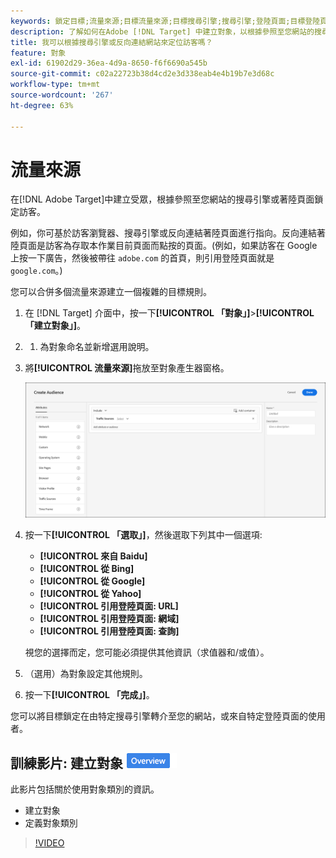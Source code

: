 ```yaml
---
keywords: 鎖定目標;流量來源;目標流量來源;目標搜尋引擎;搜尋引擎;登陸頁面;目標登陸頁面;引用登陸頁面
description: 了解如何在Adobe [!DNL Target] 中建立對象，以根據參照至您網站的搜尋引擎或著陸頁面鎖定訪客。
title: 我可以根據搜尋引擎或反向連結網站來定位訪客嗎？
feature: 對象
exl-id: 61902d29-36ea-4d9a-8650-f6f6690a545b
source-git-commit: c02a22723b38d4cd2e3d338eab4e4b19b7e3d68c
workflow-type: tm+mt
source-wordcount: '267'
ht-degree: 63%

---
```


# 流量來源

在[!DNL Adobe Target]中建立受眾，根據參照至您網站的搜尋引擎或著陸頁面鎖定訪客。

例如，你可基於訪客瀏覽器、搜尋引擎或反向連結著陸頁面進行指向。反向連結著陸頁面是訪客為存取本作業目前頁面而點按的頁面。(例如，如果訪客在 Google 上按一下廣告，然後被帶往 `adobe.com` 的首頁，則引用登陸頁面就是 `google.com`。)

您可以合併多個流量來源建立一個複雜的目標規則。

1. 在 [!DNL Target] 介面中，按一下&#x200B;**[!UICONTROL 「對象」]**>**[!UICONTROL 「建立對象」]**。
1. 
   1. 為對象命名並新增選用說明。
1. 將&#x200B;**[!UICONTROL 流量來源]**&#x200B;拖放至對象產生器窗格。

   ![](assets/target_traffic_source.png)

1. 按一下&#x200B;**[!UICONTROL 「選取」]**，然後選取下列其中一個選項:

   * **[!UICONTROL 來自 Baidu]**
   * **[!UICONTROL 從 Bing]**
   * **[!UICONTROL 從 Google]**
   * **[!UICONTROL 從 Yahoo]**
   * **[!UICONTROL 引用登陸頁面: URL]**
   * **[!UICONTROL 引用登陸頁面: 網域]**
   * **[!UICONTROL 引用登陸頁面: 查詢]**

   視您的選擇而定，您可能必須提供其他資訊（求值器和/或值）。

1. （選用）為對象設定其他規則。
1. 按一下&#x200B;**[!UICONTROL 「完成」]**。

您可以將目標鎖定在由特定搜尋引擎轉介至您的網站，或來自特定登陸頁面的使用者。

## 訓練影片: 建立對象  ![概述徽章](/help/assets/overview.png)

此影片包括關於使用對象類別的資訊。

* 建立對象
* 定義對象類別

>[!VIDEO](https://video.tv.adobe.com/v/17392)
